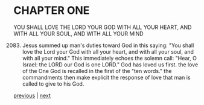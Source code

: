 # CHAPTER ONE

YOU SHALL LOVE THE LORD YOUR GOD WITH ALL YOUR HEART, AND WITH ALL YOUR SOUL, AND WITH ALL YOUR MIND

2083. Jesus summed up man's duties toward God in this saying: "You shall love the Lord your God with all your heart, and with all your soul, and with all your mind." This immediately echoes the solemn call: "Hear, O Israel: the LORD our God is one LORD." God has loved us first. the love of the One God is recalled in the first of the "ten words." the commandments then make explicit the response of love that man is called to give to his God.

[previous](https://github.com/Tenari/non-fiction/blob/master/catechism/__P79.md) | [next](https://github.com/Tenari/non-fiction/blob/master/catechism/__P7B.md)